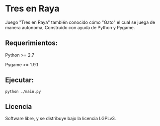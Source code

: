 # Tres en Raya

Juego "Tres en Raya" también conocido cómo "Gato" el cual
se juega de manera autonoma,
Construido con ayuda de Python y Pygame.

## Requerimientos:

Python >= 2.7

Pygame >= 1.9.1

## Ejecutar:

    python ./main.py

## Licencia

Software libre, y se distribuye bajo la licencia LGPLv3.

